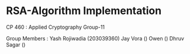 # RSA-Algorithm Implementation

CP 460 : Applied Cryptography Group-11

Group Members :
Yash Rojiwadia (203039360)
Jay Vora ()
Owen ()
Dhruv Sagar ()